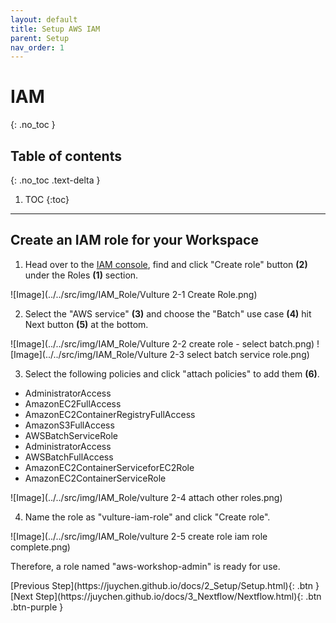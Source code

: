 ```yaml
---
layout: default
title: Setup AWS IAM
parent: Setup
nav_order: 1
---
```


# IAM
{: .no_toc }

## Table of contents
{: .no_toc .text-delta }

1. TOC
{:toc}

---
## Create an IAM role for your Workspace

1. Head over to the [IAM console](https://console.aws.amazon.com/iam/home), find and click "Create role" button **(2)** under the Roles **(1)** section.

![Image](../../src/img/IAM_Role/Vulture 2-1 Create Role.png)

2. Select the "AWS service" **(3)** and choose the "Batch" use case **(4)** hit Next button **(5)** at the bottom.

![Image](../../src/img/IAM_Role/Vulture 2-2 create role - select batch.png)
![Image](../../src/img/IAM_Role/Vulture 2-3 select batch service role.png)

3. Select the following policies and click "attach policies" to add them **(6)**.

- AdministratorAccess
- AmazonEC2FullAccess
- AmazonEC2ContainerRegistryFullAccess
- AmazonS3FullAccess
- AWSBatchServiceRole
- AdministratorAccess
- AWSBatchFullAccess
- AmazonEC2ContainerServiceforEC2Role
- AmazonEC2ContainerServiceRole

![Image](../../src/img/IAM_Role/vulture 2-4 attach other roles.png)

4. Name the role as "vulture-iam-role" and click "Create role".

![Image](../../src/img/IAM_Role/vulture 2-5 create role iam role complete.png)


Therefore, a role named "aws-workshop-admin" is ready for use.

<div class="code-example" markdown="1">
[Previous Step](https://juychen.github.io/docs/2_Setup/Setup.html){: .btn }
[Next Step](https://juychen.github.io/docs/3_Nextflow/Nextflow.html){: .btn .btn-purple }
</div>
